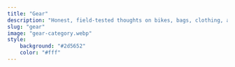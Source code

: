 ```yaml
---
title: "Gear"
description: "Honest, field-tested thoughts on bikes, bags, clothing, and components."
slug: "gear"
image: "gear-category.webp"
style:
    background: "#2d5652"
    color: "#fff"
---
```


